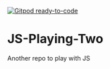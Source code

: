 [![Gitpod ready-to-code](https://img.shields.io/badge/Gitpod-ready--to--code-blue?logo=gitpod)](https://gitpod.io/#https://github.com/betahope/JS-Playing-Two)

# JS-Playing-Two
Another repo to play with JS
